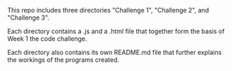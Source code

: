 This repo includes three directories "Challenge 1", "Challenge 2", and "Challenge 3". 

Each directory contains a .js and a .html file that together form the basis of Week 1 the code challenge.

Each directory also contains its own README.md file that further explains the workings of the programs created.
